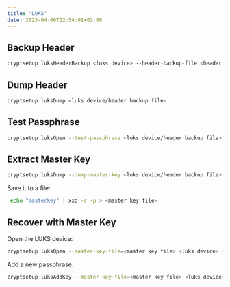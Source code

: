 ```yaml
---
title: "LUKS"
date: 2023-04-06T22:54:01+02:00
---
```


## Backup Header

```bash
cryptsetup luksHeaderBackup <luks device> --header-backup-file <header backup file>
```

## Dump Header

```bash
cryptsetup luksDump <luks device/header backup file>
```

## Test Passphrase

```bash
cryptsetup luksOpen --test-passphrase <luks device/header backup file>
```

## Extract Master Key

```bash
cryptsetup luksDump --dump-master-key <luks device/header backup file>
```

Save it to a file:
```bash
 echo "masterkey" | xxd -r -p > <master key file>
```

## Recover with Master Key

Open the LUKS device:
```bash
cryptsetup luksOpen --master-key-file=<master key file> <luks device> <decrypted block device>
```

Add a new passphrase:
```bash
cryptsetup luksAddKey --master-key-file=<master key file> <luks device>
```